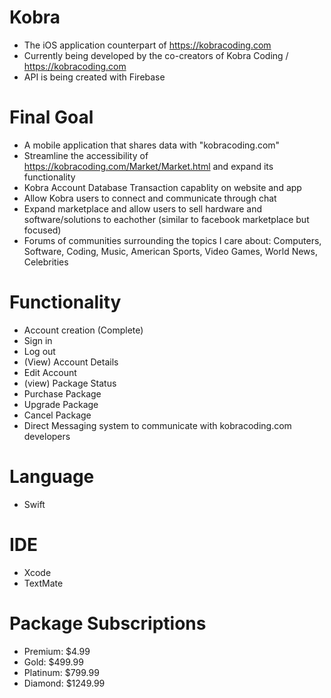 # Kobra

- The iOS application counterpart of https://kobracoding.com
- Currently being developed by the co-creators of Kobra Coding / https://kobracoding.com
- API is being created with Firebase

# Final Goal

- A mobile application that shares data with "kobracoding.com"
- Streamline the accessibility of https://kobracoding.com/Market/Market.html and expand its functionality
- Kobra Account Database Transaction capablity on website and app
- Allow Kobra users to connect and communicate through chat
- Expand marketplace and allow users to sell hardware and software/solutions to eachother (similar to facebook marketplace but focused)
- Forums of communities surrounding the topics I care about: Computers, Software, Coding, Music, American Sports, Video Games, World News, Celebrities

# Functionality 

- Account creation (Complete)
- Sign in
- Log out
- (View) Account Details
- Edit Account
- (view) Package Status
- Purchase Package
- Upgrade Package
- Cancel Package
- Direct Messaging system to communicate with kobracoding.com developers

# Language

- Swift

# IDE

- Xcode
- TextMate

# Package Subscriptions
- Premium: $4.99
- Gold: $499.99
- Platinum: $799.99
- Diamond: $1249.99
